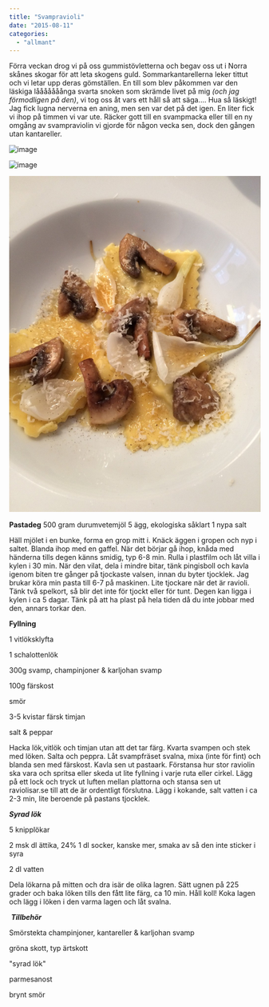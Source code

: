 ```yaml
---
title: "Svampravioli"
date: "2015-08-11"
categories: 
  - "allmant"
---
```


Förra veckan drog vi på oss gummistövletterna och begav oss ut i Norra skånes skogar för att leta skogens guld. Sommarkantarellerna leker tittut och vi letar upp deras gömställen. En till som blev påkommen var den läskiga lååååååånga svarta snoken som skrämde livet på mig _(och jag förmodligen på den)_, vi tog oss åt vars ett håll så att säga.... Hua så läskigt! Jag fick lugna nerverna en aning, men sen var det på det igen. En liter fick vi ihop på timmen vi var ute. Räcker gott till en svampmacka eller till en ny omgång av svampraviolin vi gjorde för någon vecka sen, dock den gången utan kantareller.

![image](/static/img/image2-1020x765.jpg)

![image](/static/img/image-1020x765.jpg)

![image](/static/img/image1-e1439287766238-1020x1360.jpg)

**Pastadeg** 500 gram durumvetemjöl 5 ägg, ekologiska såklart 1 nypa salt

Häll mjölet i en bunke, forma en grop mitt i. Knäck äggen i gropen och nyp i saltet. Blanda ihop med en gaffel. När det börjar gå ihop, knåda med händerna tills degen känns smidig, typ 6-8 min. Rulla i plastfilm och låt villa i kylen i 30 min. När den vilat, dela i mindre bitar, tänk pingisboll och kavla igenom biten tre gånger på tjockaste valsen, innan du byter tjocklek. Jag brukar köra min pasta till 6-7 på maskinen. Lite tjockare när det är ravioli. Tänk två spelkort, så blir det inte för tjockt eller för tunt. Degen kan ligga i kylen i ca 5 dagar. Tänk på att ha plast på hela tiden då du inte jobbar med den, annars torkar den.

**Fyllning**

1 vitlöksklyfta

1 schalottenlök

300g svamp, champinjoner & karljohan svamp

100g färskost

smör

3-5 kvistar färsk timjan

salt & peppar

Hacka lök,vitlök och timjan utan att det tar färg. Kvarta svampen och stek med löken. Salta och peppra. Låt svampfräset svalna, mixa (inte för fint) och blanda sen med färskost. Kavla sen ut pastaark. Förstansa hur stor raviolin ska vara och spritsa eller skeda ut lite fyllning i varje ruta eller cirkel. Lägg på ett lock och tryck ut luften mellan plattorna och stansa sen ut raviolisar.se till att de är ordentligt förslutna. Lägg i kokande, salt vatten i ca  2-3 min, lite beroende på pastans tjocklek.

_**Syrad lök**_

5 knipplökar

2 msk dl ättika, 24% 1 dl socker, kanske mer, smaka av så den inte sticker i syra

2 dl vatten

Dela lökarna på mitten och dra isär de olika lagren. Sätt ugnen på 225 grader och baka löken tills den fått lite färg, ca 10 min. Håll koll! Koka lagen och lägg i löken i den varma lagen och låt svalna.

 _**Tillbehör**_

Smörstekta champinjoner, kantareller & karljohan svamp

gröna skott, typ ärtskott

"syrad lök"

parmesanost

brynt smör
